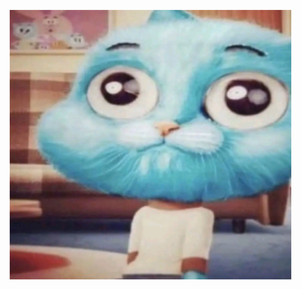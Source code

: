 <p align="center">
  <img src="https://github.com/toseina/toseina/blob/main/README.png" alt="image" width="500" />
</p>
